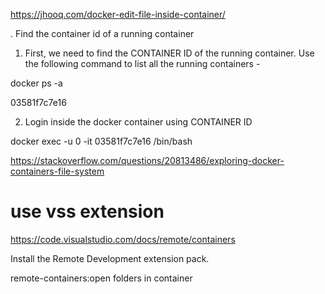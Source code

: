 https://jhooq.com/docker-edit-file-inside-container/

. Find the container id of a running container
1. First, we need to find the CONTAINER ID of the running container. Use the following command to list all the running containers -

docker ps -a


03581f7c7e16 

2. Login inside the docker container using CONTAINER ID


docker exec -u 0 -it 03581f7c7e16 /bin/bash



https://stackoverflow.com/questions/20813486/exploring-docker-containers-file-system


# use vss extension
https://code.visualstudio.com/docs/remote/containers

Install the Remote Development extension pack.

remote-containers:open folders in container